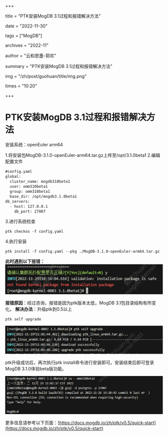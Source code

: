 +++

title = "PTK安装MogDB 3.1过程和报错解决方法" 

date = "2022-11-30" 

tags = ["MogDB"] 

archives = "2022-11" 

author = "云和恩墨-郭欢" 

summary = "PTK安装MogDB 3.1过程和报错解决方法"

img = "/zh/post/guohuan/title/img.png" 

times = "10:20"

+++

# PTK安装MogDB 3.1过程和报错解决方法

安装系统：openEuler arm64

1.将安装包MogDB-3.1.0-openEuler-arm64.tar.gz上传至/opt/3.1.0beta1
2.编辑配置文件

```
#config.yaml
global:
  cluster_name: mogdb310beta1
  user: omm310beta1
  group: omm310beta1
  base_dir: /opt/mogdb3.1.0beta1
db_servers:
  - host: 127.0.0.1
    db_port: 27007
```

3.进行系统检查

```
ptk checkos -f config.yaml
```

4.执行安装

```
ptk install -f config.yaml --pkg ./MogDB-3.1.0-openEuler-arm64.tar.gz
```

**此时遇到以下报错：**
![image.png](./images/20221129-439696a6-ec32-46c9-aa81-66201b7e9b03.png)

**报错原因**：经过咨询，报错是因为ptk版本太低，MogDB 3.1包目录结构有所变化。
**解决办法**：升级ptk到0.5以上

```
ptk self upgrade
```

![image.png](./images/20221129-b499627d-a25d-4b05-a620-6079c4768295.png)

ptk升级成功后，再次执行ptk install命令进行安装即可。安装结束后即可登录MogDB 3.1.0体验beta版功能。

![image.png](./images/20221129-9fa55943-0b09-400c-8c1e-e5ad20e6ce94.png)

更多信息请参考以下页面：[https://docs.mogdb.io/zh/ptk/v0.5/quick-start](https://docs.mogdb.io/zh/ptk/v0.5/quick-start)
